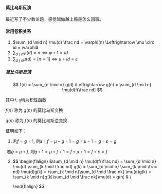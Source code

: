 #### 莫比乌斯反演

最近写了不少数论题，感觉越做越上瘾是怎么回事。



#### 常用卷积关系

1. $\sum_{d \mid n} \mu(d) \frac nd = \varphi(n) \Leftrightarrow \mu \circ id = \varphi$
2. $\sum_{d \mid n} \varphi(d) = n \Leftrightarrow \varphi \circ 1 = id$
3. $\sum_{d \mid n} \mu(d) = [n = 1] \Leftrightarrow \mu \circ id = \varepsilon$

##### 莫比乌斯反演

$$
f(n) = \sum_{d \mid n} g(d) \Leftrightarrow g(n) = \sum_{d \mid n} \mu(d)f(\frac nd)
$$

其中`f`, `g`均为积性函数

$f(n)$ 称为 $g(n)$ 的莫比乌斯变换

$g(n)$ 称为 $f(n)$ 的莫比乌斯逆变换

证明如下：

1. 若$f = g \circ 1, 则 \mu \circ f = \mu \circ g \circ 1 = g \circ \mu \circ 1 = g \circ \varepsilon = g$

​	若$g = \mu \circ f, 则 g \circ 1 = \mu \circ f \circ 1 = f \circ \mu \circ 1 = f \circ \varepsilon = f$

2. 
   $$
   \begin{flalign}
   &\sum_{d \mid n} \mu(d)f(\frac nd) = \sum_{d \mid n} \mu(d) \sum_{k \mid \frac nd} g(k) = \sum_{d \mid n} \sum_{k \mid \frac nd} \mu(d)g(k) = \sum_{k \mid n}\sum_{d \mid \frac nk} \mu(d)g(k) = \sum_{k \mid n}g(k)\sum_{d \mid \frac nk}\mu(d) = g(n) & \\
   
   \end{flalign}
   $$



